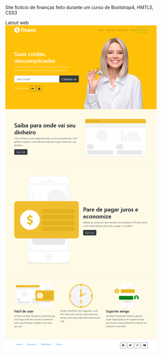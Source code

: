 Site fictício de finanças feito durante um curso de Bootstrap4, HMTL5, CSS3

Latout web
![finanças](https://github.com/DeangellesES/Site_de_finan-as-fict-cio-Boostrap4-HTML5-CSS3/blob/master/Site_financas_ficticio.png)
